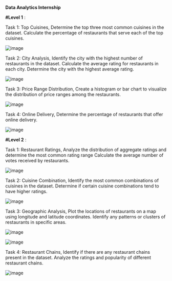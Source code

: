


****Data Analytics Internship****


**#Level 1** :


  Task 1: Top Cuisines, Determine the top three most common cuisines in the dataset. Calculate the percentage of restaurants that serve each of the top cuisines.

  ![image](https://github.com/92kareeem/Cognifyz_Technologies-Data-Analysis-Intern/assets/110279232/95d86212-145f-4d62-85cc-f54bb7ed3a83)

  
  Task 2: City Analysis, Identify the city with the highest number of restaurants in the dataset. Calculate the average rating for restaurants in each city. Determine the city with the highest average rating.

  ![image](https://github.com/92kareeem/Cognifyz_Technologies-Data-Analysis-Intern/assets/110279232/65c194a4-61b3-43ba-b121-af656021fea5)

  
  Task 3: Price Range Distribution, Create a histogram or bar chart to visualize the distribution of price ranges among the restaurants.

  ![image](https://github.com/92kareeem/Cognifyz_Technologies-Data-Analysis-Intern/assets/110279232/27188f22-cc7b-4249-ba51-e3330aa461a0)

  
  Task 4: Online Delivery, Determine the percentage of restaurants that offer online delivery.

  ![image](https://github.com/92kareeem/Cognifyz_Technologies-Data-Analysis-Intern/assets/110279232/4da79ba9-0e44-48e8-8607-ac4a8ce6f88b)



**#Level 2** :


  Task 1: Restaurant Ratings, Analyze the distribution of aggregate ratings and determine the most common rating range Calculate the average number of votes received by restaurants.

  ![image](https://github.com/92kareeem/Data-Analytics-Summer-Internship/assets/110279232/b6183c80-d67c-4b52-9a20-ddb937948272)


  Task 2: Cuisine Combination, Identify the most common combinations of cuisines in the dataset. Determine if certain cuisine combinations tend to have higher ratings.

  ![image](https://github.com/92kareeem/Data-Analytics-Summer-Internship/assets/110279232/d6695b2e-55b2-4bf6-88f8-1a220e5d030e)


  Task 3: Geographic Analysis, Plot the locations of restaurants on a map using longitude and latitude coordinates. Identify any patterns or clusters of restaurants in specific areas.

  ![image](https://github.com/92kareeem/Data-Analytics-Summer-Internship/assets/110279232/7b1b6ada-5f03-4f14-b76a-a64f2c3d4a46)

  ![image](https://github.com/92kareeem/Data-Analytics-Summer-Internship/assets/110279232/a320db65-7e8c-41e4-a49c-172f34b3eabb)
  

  Task 4: Restaurant Chains, Identify if there are any restaurant chains present in the dataset. Analyze the ratings and popularity of different restaurant chains.

  ![image](https://github.com/92kareeem/Data-Analytics-Summer-Internship/assets/110279232/d74f9619-d1ec-4b68-8bdd-0d0b9c602092)


  














  


